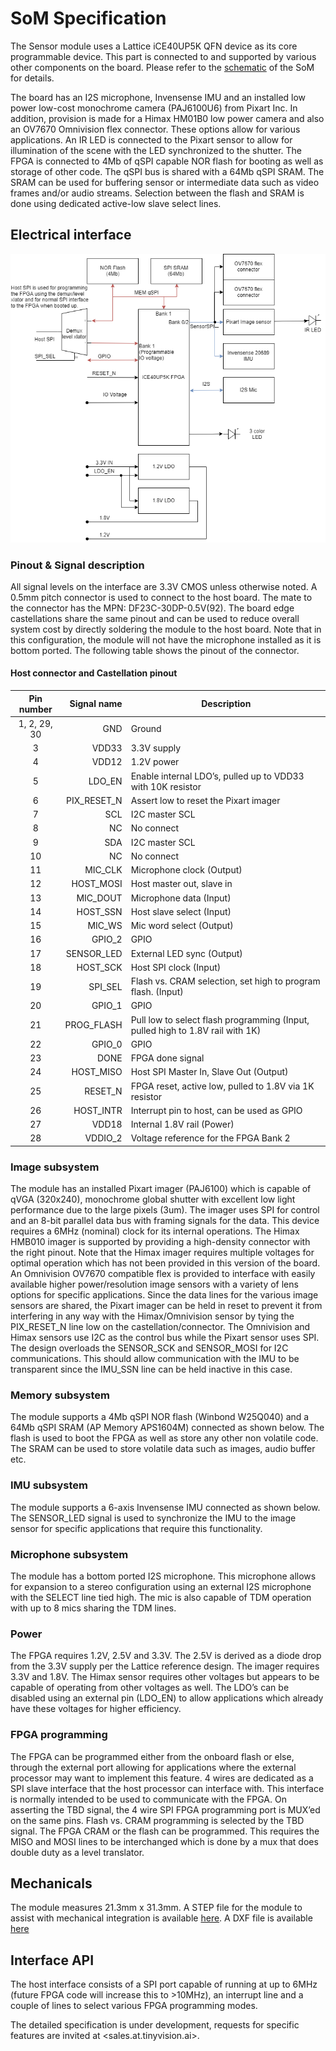 # SoM Specification

The Sensor module uses a Lattice iCE40UP5K QFN device as its core programmable device. This part is connected to and supported by various other components on the board. Please refer to the [schematic](../SoM/Schematics/SoM) of the SoM for details.

The board has an I2S microphone, Invensense IMU and an installed low power low-cost monochrome camera (PAJ6100U6) from Pixart Inc. In addition, provision is made for a Himax HM01B0 low power camera and also an OV7670 Omnivision flex connector. These options allow for various applications. An IR LED is connected to the Pixart sensor to allow for illumination of the scene with the LED synchronized to the shutter.
The FPGA is connected to 4Mb of qSPI capable NOR flash for booting as well as storage of other code. The qSPI bus is shared with a 64Mb qSPI SRAM. The SRAM can be used for buffering sensor or intermediate data such as video frames and/or audio streams. Selection between the flash and SRAM is done using dedicated active-low slave select lines.

## Electrical interface

![High level interconnect](../resources/images/SoM_interconnect_details.png)

### Pinout & Signal description
All signal levels on the interface are 3.3V CMOS unless otherwise noted. A 0.5mm pitch connector is used to connect to the host board. The mate to the connector has the MPN: DF23C-30DP-0.5V(92).
The board edge castellations share the same pinout and can be used to reduce overall system cost by directly soldering the module to the host board. Note that in this configuration, the module will not have the microphone installed as it is bottom ported. The following table shows the pinout of the connector.

#### Host connector and Castellation pinout

| Pin number | Signal name | Description |
| :---: | ---: | --- |
|1, 2, 29, 30 | GND | Ground |
|3 | VDD33 | 3.3V supply |
|4 | VDD12 | 1.2V power |
|5 | LDO_EN | Enable internal LDO’s, pulled up to VDD33 with 10K resistor |
|6 | PIX_RESET_N | Assert low to reset the Pixart imager |
|7 | SCL | I2C master SCL |
|8 | NC | No connect |
|9 | SDA |I2C master SCL |
|10 |NC | No connect |
|11 |MIC_CLK |Microphone clock (Output)|
|12 |HOST_MOSI |Host master out, slave in|
|13 |MIC_DOUT |Microphone data (Input)|
|14 |HOST_SSN |Host slave select (Input)|
|15 |MIC_WS |Mic word select (Output)|
|16 |GPIO_2 |GPIO|
|17 |SENSOR_LED |External LED sync (Output)|
|18 |HOST_SCK |Host SPI clock (Input)|
|19 |SPI_SEL |Flash vs. CRAM selection, set high to program flash. (Input)|
|20 |GPIO_1 |GPIO |
|21 |PROG_FLASH |Pull low to select flash programming (Input, pulled high to 1.8V rail with 1K)|
|22 |GPIO_0 |GPIO|
|23 |DONE |FPGA done signal|
|24 |HOST_MISO |Host SPI Master In, Slave Out (Output) |
|25 |RESET_N |FPGA reset, active low, pulled to 1.8V via 1K resistor|
|26 |HOST_INTR |Interrupt pin to host, can be used as GPIO|
|27 |VDD18 | Internal 1.8V rail (Power) |
|28 |VDDIO_2 |Voltage reference for the FPGA Bank 2|

### Image subsystem
The module has an installed Pixart imager (PAJ6100) which is capable of qVGA (320x240), monochrome global shutter with excellent low light performance due to the large pixels (3um). The imager uses SPI for control and an 8-bit parallel data bus with framing signals for the data. This device requires a 6MHz (nominal) clock for its internal operations.
The Himax HMB010 imager is supported by providing a high-density connector with the right pinout. Note that the Himax imager requires multiple voltages for optimal operation which has not been provided in this version of the board.
An Omnivision OV7670 compatible flex is provided to interface with easily available higher power/resolution image sensors with a variety of lens options for specific applications.
Since the data lines for the various image sensors are shared, the Pixart imager can be held in reset to prevent it from interfering in any way with the Himax/Omnivision sensor by tying the PIX_RESET_N line low on the castellation/connector.
The Omnivision and Himax sensors use I2C as the control bus while the Pixart sensor uses SPI. The design overloads the SENSOR_SCK and SENSOR_MOSI for I2C communications. This should allow communication with the IMU to be transparent since the IMU_SSN line can be held inactive in this case.

### Memory subsystem
The module supports a 4Mb qSPI NOR flash (Winbond W25Q040) and a 64Mb qSPI SRAM (AP Memory APS1604M) connected as shown below. The flash is used to boot the FPGA as well as store any other non volatile code. The SRAM can be used to store volatile data such as images, audio buffer etc.

### IMU subsystem
The module supports a 6-axis Invensense IMU connected as shown below. The SENSOR_LED signal is used to synchronize the IMU to the image sensor for specific applications that require this functionality.

### Microphone subsystem
The module has a bottom ported I2S microphone. This microphone allows for expansion to a stereo configuration using an external I2S microphone with the SELECT line tied high. The mic is also capable of TDM operation with up to 8 mics sharing the TDM lines.

### Power
The FPGA requires 1.2V, 2.5V and 3.3V. The 2.5V is derived as a diode drop from the 3.3V supply per the Lattice reference design.
The imager requires 3.3V and 1.8V. The Himax sensor requires other voltages but appears to be capable of operating from other voltages as well.
The LDO’s can be disabled using an external pin (LDO_EN) to allow applications which already have these voltages for higher efficiency.

### FPGA programming
The FPGA can be programmed either from the onboard flash or else, through the external port allowing for applications where the external processor may want to implement this feature. 4 wires are dedicated as a SPI slave interface that the host processor can interface with. This interface is normally intended to be used to communicate with the FPGA.
On asserting the TBD signal, the 4 wire SPI FPGA programming port is MUX’ed on the same pins. Flash vs. CRAM programming is selected by the TBD signal.
The FPGA CRAM or the flash can be programmed. This requires the MISO and MOSI lines to be interchanged which is done by a mux that does double duty as a level translator.


## Mechanicals
The module measures 21.3mm x 31.3mm. A STEP file for the module to assist with mechanical integration is available [here](..resources/som_details/SoM_step.stp). A DXF file is available [here](../resources/som_details/SoM_mechanical_drawing.dxf)

## Interface API
The host interface consists of a SPI port capable of running at up to 6MHz (future FPGA code will increase this to >10MHz), an interrupt line and a couple of lines to select various FPGA programming modes.

The detailed specification is under development, requests for specific features are invited at <sales.at.tinyvision.ai>.
